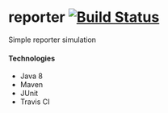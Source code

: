 # reporter  [![Build Status](https://travis-ci.org/PatrykIgras/Reporter.svg?branch=development)](https://travis-ci.org/PatrykIgras/Reporter)
Simple reporter simulation

#### Technologies

- Java 8
- Maven
- JUnit
- Travis CI

